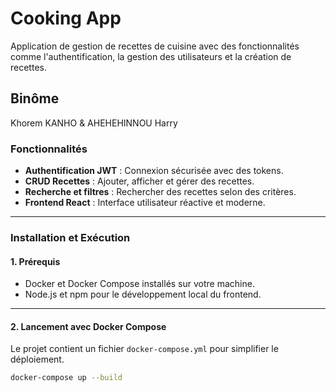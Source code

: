 # Cooking App

Application de gestion de recettes de cuisine avec des fonctionnalités comme l'authentification, la gestion des utilisateurs et la création de recettes.

## Binôme
Khorem KANHO & AHEHEHINNOU Harry 

### Fonctionnalités
- **Authentification JWT** : Connexion sécurisée avec des tokens.
- **CRUD Recettes** : Ajouter, afficher et gérer des recettes.
- **Recherche et filtres** : Rechercher des recettes selon des critères.
- **Frontend React** : Interface utilisateur réactive et moderne.

---

### Installation et Exécution

#### **1. Prérequis**
- Docker et Docker Compose installés sur votre machine.
- Node.js et npm pour le développement local du frontend.

---

#### **2. Lancement avec Docker Compose**
Le projet contient un fichier `docker-compose.yml` pour simplifier le déploiement.

```bash
docker-compose up --build
